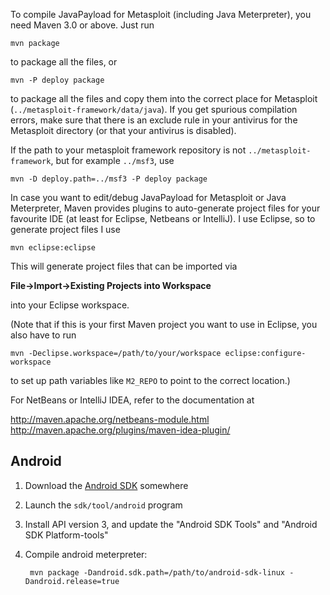 To compile JavaPayload for Metasploit (including Java Meterpreter), you need
Maven 3.0 or above. Just run

```
mvn package
```

to package all the files, or

```
mvn -P deploy package
```

to package all the files and copy them into the correct place for Metasploit
(`../metasploit-framework/data/java`). If you get spurious compilation errors, 
make sure that there is an exclude rule in your antivirus for the Metasploit 
directory (or that your antivirus is disabled).

If the path to your metasploit framework repository is not `../metasploit-framework`,
but for example `../msf3`, use

```
mvn -D deploy.path=../msf3 -P deploy package
```

In case you want to edit/debug JavaPayload for Metasploit or Java Meterpreter,
Maven provides plugins to auto-generate project files for your favourite IDE
(at least for Eclipse, Netbeans or IntelliJ). I use Eclipse, so to generate
project files I use

```
mvn eclipse:eclipse
```

This will generate project files that can be imported via

**File->Import->Existing Projects into Workspace**

into your Eclipse workspace.

(Note that if this is your first Maven project you want to use in Eclipse, you
also have to run

```
mvn -Declipse.workspace=/path/to/your/workspace eclipse:configure-workspace
```

to set up path variables like `M2_REPO` to point to the correct location.)

For NetBeans or IntelliJ IDEA, refer to the documentation at

http://maven.apache.org/netbeans-module.html
http://maven.apache.org/plugins/maven-idea-plugin/

## Android

1. Download the [Android SDK](http://developer.android.com/sdk/index.html) somewhere
2. Launch the `sdk/tool/android` program
3. Install API version 3, and update the "Android SDK Tools" and "Android SDK Platform-tools"
4. Compile android meterpreter:

        mvn package -Dandroid.sdk.path=/path/to/android-sdk-linux -Dandroid.release=true



